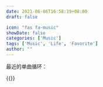 ```yaml
---
date: 2021-06-06T16:58:19+08:00
draft: false

icon: "fas fa-music"
showDate: false
categories: ['Music']
tags: ['Music', 'Life', 'Favorite']
author: ""
---
```

最近的单曲循环：   

{{<aplayer server="netease" type="song" id="1423299026">}}